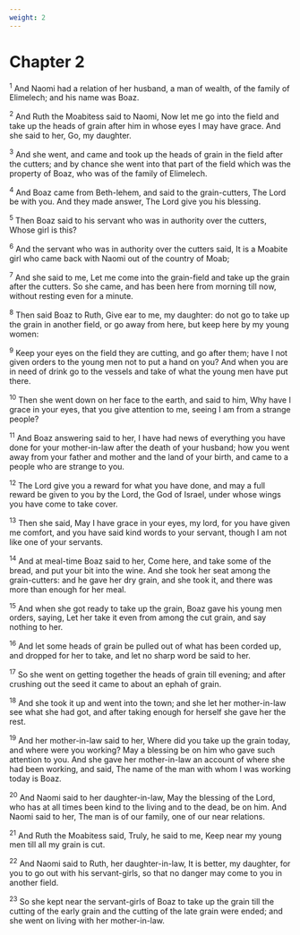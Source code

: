 ```yaml
---
weight: 2
---
```


# Chapter 2

<sup>1</sup> And Naomi had a relation of her husband, a man of wealth, of the family of Elimelech; and his name was Boaz. 

<sup>2</sup> And Ruth the Moabitess said to Naomi, Now let me go into the field and take up the heads of grain after him in whose eyes I may have grace. And she said to her, Go, my daughter. 

<sup>3</sup> And she went, and came and took up the heads of grain in the field after the cutters; and by chance she went into that part of the field which was the property of Boaz, who was of the family of Elimelech. 

<sup>4</sup> And Boaz came from Beth-lehem, and said to the grain-cutters, The Lord be with you. And they made answer, The Lord give you his blessing. 

<sup>5</sup> Then Boaz said to his servant who was in authority over the cutters, Whose girl is this? 

<sup>6</sup> And the servant who was in authority over the cutters said, It is a Moabite girl who came back with Naomi out of the country of Moab; 

<sup>7</sup> And she said to me, Let me come into the grain-field and take up the grain after the cutters. So she came, and has been here from morning till now, without resting even for a minute. 

<sup>8</sup> Then said Boaz to Ruth, Give ear to me, my daughter: do not go to take up the grain in another field, or go away from here, but keep here by my young women: 

<sup>9</sup> Keep your eyes on the field they are cutting, and go after them; have I not given orders to the young men not to put a hand on you? And when you are in need of drink go to the vessels and take of what the young men have put there. 

<sup>10</sup> Then she went down on her face to the earth, and said to him, Why have I grace in your eyes, that you give attention to me, seeing I am from a strange people? 

<sup>11</sup> And Boaz answering said to her, I have had news of everything you have done for your mother-in-law after the death of your husband; how you went away from your father and mother and the land of your birth, and came to a people who are strange to you. 

<sup>12</sup> The Lord give you a reward for what you have done, and may a full reward be given to you by the Lord, the God of Israel, under whose wings you have come to take cover. 

<sup>13</sup> Then she said, May I have grace in your eyes, my lord, for you have given me comfort, and you have said kind words to your servant, though I am not like one of your servants. 

<sup>14</sup> And at meal-time Boaz said to her, Come here, and take some of the bread, and put your bit into the wine. And she took her seat among the grain-cutters: and he gave her dry grain, and she took it, and there was more than enough for her meal. 

<sup>15</sup> And when she got ready to take up the grain, Boaz gave his young men orders, saying, Let her take it even from among the cut grain, and say nothing to her. 

<sup>16</sup> And let some heads of grain be pulled out of what has been corded up, and dropped for her to take, and let no sharp word be said to her. 

<sup>17</sup> So she went on getting together the heads of grain till evening; and after crushing out the seed it came to about an ephah of grain. 

<sup>18</sup> And she took it up and went into the town; and she let her mother-in-law see what she had got, and after taking enough for herself she gave her the rest. 

<sup>19</sup> And her mother-in-law said to her, Where did you take up the grain today, and where were you working? May a blessing be on him who gave such attention to you. And she gave her mother-in-law an account of where she had been working, and said, The name of the man with whom I was working today is Boaz. 

<sup>20</sup> And Naomi said to her daughter-in-law, May the blessing of the Lord, who has at all times been kind to the living and to the dead, be on him. And Naomi said to her, The man is of our family, one of our near relations. 

<sup>21</sup> And Ruth the Moabitess said, Truly, he said to me, Keep near my young men till all my grain is cut. 

<sup>22</sup> And Naomi said to Ruth, her daughter-in-law, It is better, my daughter, for you to go out with his servant-girls, so that no danger may come to you in another field. 

<sup>23</sup> So she kept near the servant-girls of Boaz to take up the grain till the cutting of the early grain and the cutting of the late grain were ended; and she went on living with her mother-in-law. 


